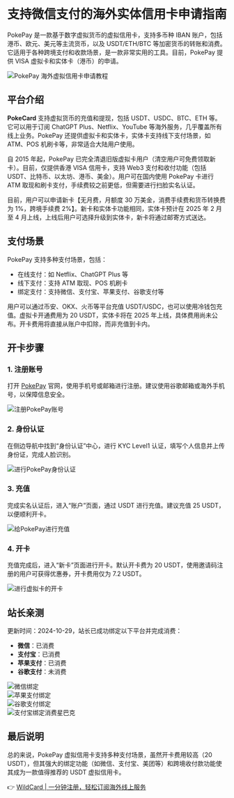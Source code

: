 # 支持微信支付的海外实体信用卡申请指南

PokePay 是一款基于数字虚拟货币的虚拟信用卡，支持多币种 IBAN 账户，包括港币、欧元、美元等主流货币，以及 USDT/ETH/BTC 等加密货币的转账和消费。它适用于各种跨境支付和收款场景，是一款非常实用的工具。目前，PokePay 提供 VISA 虚拟卡和实体卡（港币）的申请。

![PokePay 海外虚拟信用卡申请教程](https://bbtdd.com/img/80073160550.webp)

## 平台介绍

**PokeCard** 支持虚拟货币的充值和提现，包括 USDT、USDC、BTC、ETH 等。它可以用于订阅 ChatGPT Plus、Netflix、YouTube 等海外服务，几乎覆盖所有线上业务。PokePay 还提供虚拟卡和实体卡，实体卡支持线下支付场景，如 ATM、POS 机刷卡等，非常适合大陆用户使用。

自 2015 年起，PokePay 已完全清退旧版虚拟卡用户（清空用户可免费领取新卡）。目前，仅提供香港 VISA 信用卡，支持 Web3 支付和收付功能（包括 USDT、比特币、以太坊、港币、美金）。用户可在国内使用 PokePay 卡进行 ATM 取现和刷卡支付，手续费较之前更低，但需要进行扫脸实名认证。

目前，用户可以申请新卡【无月费，月额度 30 万美金，消费手续费和货币转换费为 1%，跨境手续费 2%】。新卡和实体卡功能相同，实体卡预计在 2025 年 2 月至 4 月上线，上线后用户可选择升级到实体卡，新卡将通过邮寄方式送达。

## 支付场景

PokePay 支持多种支付场景，包括：

- 在线支付：如 Netflix、ChatGPT Plus 等
- 线下支付：支持 ATM 取现、POS 机刷卡
- 绑定支付：支持微信、支付宝、苹果支付、谷歌支付等

用户可以通过币安、OKX、火币等平台充值 USDT/USDC，也可以使用冷钱包充值。虚拟卡开通费用为 20 USDT，实体卡将在 2025 年上线，具体费用尚未公布。开卡费用将直接从账户中扣除，而非充值到卡内。

## 开卡步骤

### 1. 注册账号
打开 [PokePay](https://app.pokepay.cc/pages/passport/invitation?r=ACCPAY) 官网，使用手机号或邮箱进行注册。建议使用谷歌邮箱或海外手机号，以保障信息安全。

![注册PokePay账号](https://bbtdd.com/img/3109846893.webp)

### 2. 身份认证
在侧边导航中找到“身份认证”中心，进行 KYC Level1 认证，填写个人信息并上传身份证，完成人脸识别。

![进行PokePay身份认证](https://bbtdd.com/img/9803392723922308.webp)

### 3. 充值
完成实名认证后，进入“账户”页面，通过 USDT 进行充值。建议充值 25 USDT，以便顺利开卡。

![给PokePay进行充值](https://bbtdd.com/img/149976447.webp)

### 4. 开卡
充值完成后，进入“新卡”页面进行开卡。默认开卡费为 20 USDT，使用邀请码注册的用户可获得优惠券，开卡费用仅为 7.2 USDT。

![进行虚拟卡的开卡](https://bbtdd.com/img/956395963789.webp)

## 站长亲测

更新时间：2024-10-29，站长已成功绑定以下平台并完成消费：

- **微信**：已消费
- **支付宝**：已消费
- **苹果支付**：已消费
- **谷歌支付**：未消费

![微信绑定](https://bbtdd.com/img/77781994.webp)  
![苹果支付绑定](https://bbtdd.com/img/450117398384.webp)  
![谷歌支付绑定](https://bbtdd.com/img/253827721.webp)  
![支付宝绑定消费星巴克](https://bbtdd.com/img/67366557.webp)

## 最后说明

总的来说，PokePay 虚拟信用卡支持多种支付场景，虽然开卡费用较高（20 USDT），但其强大的绑定功能（如微信、支付宝、美团等）和跨境收付款功能使其成为一款值得推荐的 USDT 虚拟信用卡。

👉 [WildCard | 一分钟注册，轻松订阅海外线上服务](https://bbtdd.com/WildCard)